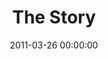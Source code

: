 ---
layout: series
series: "The Story"
permalink: "/the-story/"
title: "The Story"
date: 2011-03-26 00:00:00
endDate: 2011-05-15 00:00:00
description: "The story of God began long before us and stretches out into eternity. And it goes way beyond the printed pagethis story is alive, epic, eternaland we all play a role. Join us as we explore the larger context of God's great story and where we fit inside it."
src: "http://s3.amazonaws.com/crossroads-media/images/legacy/content/TheStory_90x90.jpg"
---